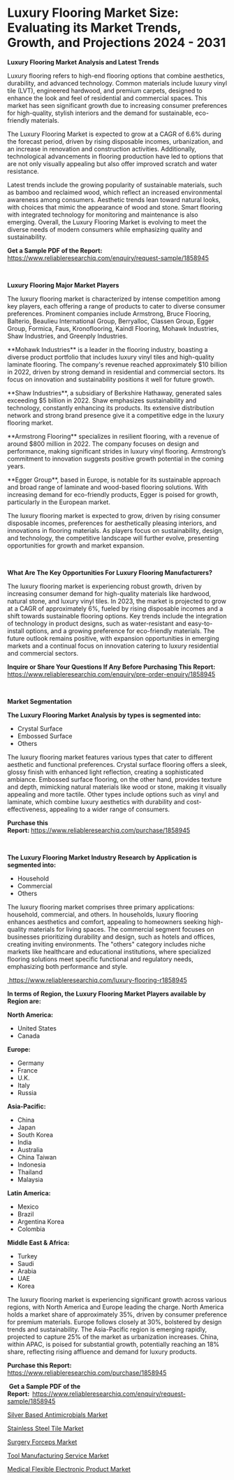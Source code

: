 <p><h1>Luxury Flooring Market Size: Evaluating its Market Trends, Growth, and Projections 2024 - 2031</h1></p><p><strong>Luxury Flooring Market Analysis and Latest Trends</strong></p>
<p><p>Luxury flooring refers to high-end flooring options that combine aesthetics, durability, and advanced technology. Common materials include luxury vinyl tile (LVT), engineered hardwood, and premium carpets, designed to enhance the look and feel of residential and commercial spaces. This market has seen significant growth due to increasing consumer preferences for high-quality, stylish interiors and the demand for sustainable, eco-friendly materials.</p><p>The Luxury Flooring Market is expected to grow at a CAGR of 6.6% during the forecast period, driven by rising disposable incomes, urbanization, and an increase in renovation and construction activities. Additionally, technological advancements in flooring production have led to options that are not only visually appealing but also offer improved scratch and water resistance.</p><p>Latest trends include the growing popularity of sustainable materials, such as bamboo and reclaimed wood, which reflect an increased environmental awareness among consumers. Aesthetic trends lean toward natural looks, with choices that mimic the appearance of wood and stone. Smart flooring with integrated technology for monitoring and maintenance is also emerging. Overall, the Luxury Flooring Market is evolving to meet the diverse needs of modern consumers while emphasizing quality and sustainability.</p></p>
<p><strong>Get a Sample PDF of the Report:&nbsp;</strong> <a href="https://www.reliableresearchiq.com/enquiry/request-sample/1858945?utm_campaign=1088&utm_medium=2&utm_source=Github&utm_content=ia&utm_term=11112024&utm_id=luxury-flooring">https://www.reliableresearchiq.com/enquiry/request-sample/1858945</a></p>
<p>&nbsp;</p>
<p><strong>Luxury Flooring Major Market Players</strong></p>
<p><p>The luxury flooring market is characterized by intense competition among key players, each offering a range of products to cater to diverse consumer preferences. Prominent companies include Armstrong, Bruce Flooring, Balterio, Beaulieu International Group, Berryalloc, Classen Group, Egger Group, Formica, Faus, Kronoflooring, Kaindl Flooring, Mohawk Industries, Shaw Industries, and Greenply Industries.</p><p>**Mohawk Industries** is a leader in the flooring industry, boasting a diverse product portfolio that includes luxury vinyl tiles and high-quality laminate flooring. The company's revenue reached approximately $10 billion in 2022, driven by strong demand in residential and commercial sectors. Its focus on innovation and sustainability positions it well for future growth.</p><p>**Shaw Industries**, a subsidiary of Berkshire Hathaway, generated sales exceeding $5 billion in 2022. Shaw emphasizes sustainability and technology, constantly enhancing its products. Its extensive distribution network and strong brand presence give it a competitive edge in the luxury flooring market.</p><p>**Armstrong Flooring** specializes in resilient flooring, with a revenue of around $800 million in 2022. The company focuses on design and performance, making significant strides in luxury vinyl flooring. Armstrong’s commitment to innovation suggests positive growth potential in the coming years.</p><p>**Egger Group**, based in Europe, is notable for its sustainable approach and broad range of laminate and wood-based flooring solutions. With increasing demand for eco-friendly products, Egger is poised for growth, particularly in the European market.</p><p>The luxury flooring market is expected to grow, driven by rising consumer disposable incomes, preferences for aesthetically pleasing interiors, and innovations in flooring materials. As players focus on sustainability, design, and technology, the competitive landscape will further evolve, presenting opportunities for growth and market expansion.</p></p>
<p>&nbsp;</p>
<p><strong>What Are The Key Opportunities For Luxury Flooring Manufacturers?</strong></p>
<p><p>The luxury flooring market is experiencing robust growth, driven by increasing consumer demand for high-quality materials like hardwood, natural stone, and luxury vinyl tiles. In 2023, the market is projected to grow at a CAGR of approximately 6%, fueled by rising disposable incomes and a shift towards sustainable flooring options. Key trends include the integration of technology in product designs, such as water-resistant and easy-to-install options, and a growing preference for eco-friendly materials. The future outlook remains positive, with expansion opportunities in emerging markets and a continual focus on innovation catering to luxury residential and commercial sectors.</p></p>
<p><strong>Inquire or Share Your Questions If Any Before Purchasing This Report:</strong> <a href="https://www.reliableresearchiq.com/enquiry/pre-order-enquiry/1858945?utm_campaign=1088&utm_medium=2&utm_source=Github&utm_content=ia&utm_term=11112024&utm_id=luxury-flooring">https://www.reliableresearchiq.com/enquiry/pre-order-enquiry/1858945</a></p>
<p>&nbsp;</p>
<p><strong>Market Segmentation</strong></p>
<p><strong>The Luxury Flooring Market Analysis by types is segmented into:</strong></p>
<p><ul><li>Crystal Surface</li><li>Embossed Surface</li><li>Others</li></ul></p>
<p><p>The luxury flooring market features various types that cater to different aesthetic and functional preferences. Crystal surface flooring offers a sleek, glossy finish with enhanced light reflection, creating a sophisticated ambiance. Embossed surface flooring, on the other hand, provides texture and depth, mimicking natural materials like wood or stone, making it visually appealing and more tactile. Other types include options such as vinyl and laminate, which combine luxury aesthetics with durability and cost-effectiveness, appealing to a wider range of consumers.</p></p>
<p><strong>Purchase this Report:&nbsp;</strong><a href="https://www.reliableresearchiq.com/purchase/1858945?utm_campaign=1088&utm_medium=2&utm_source=Github&utm_content=ia&utm_term=11112024&utm_id=luxury-flooring">https://www.reliableresearchiq.com/purchase/1858945</a></p>
<p>&nbsp;</p>
<p><strong>The Luxury Flooring Market Industry Research by Application is segmented into:</strong></p>
<p><ul><li>Household</li><li>Commercial</li><li>Others</li></ul></p>
<p><p>The luxury flooring market comprises three primary applications: household, commercial, and others. In households, luxury flooring enhances aesthetics and comfort, appealing to homeowners seeking high-quality materials for living spaces. The commercial segment focuses on businesses prioritizing durability and design, such as hotels and offices, creating inviting environments. The "others" category includes niche markets like healthcare and educational institutions, where specialized flooring solutions meet specific functional and regulatory needs, emphasizing both performance and style.</p></p>
<p><a href="https://www.reliableresearchiq.com/luxury-flooring-r1858945?utm_campaign=1088&utm_medium=2&utm_source=Github&utm_content=ia&utm_term=11112024&utm_id=luxury-flooring">&nbsp;https://www.reliableresearchiq.com/luxury-flooring-r1858945</a></p>
<p><strong>In terms of Region, the Luxury Flooring Market Players available by Region are:</strong></p>
<p>
    <p> <strong> North America: </strong>
        <ul>
            <li>United States</li>
            <li>Canada</li>
        </ul>
        </p> 
    <p> <strong> Europe: </strong>
        <ul>
            <li>Germany</li>
            <li>France</li>
            <li>U.K.</li>
            <li>Italy</li>
            <li>Russia</li>
        </ul>
        </p> 
    <p> <strong> Asia-Pacific: </strong>
        <ul>
            <li>China</li>
            <li>Japan</li>
            <li>South Korea</li>
            <li>India</li>
            <li>Australia</li>
            <li>China Taiwan</li>
            <li>Indonesia</li>
            <li>Thailand</li>
            <li>Malaysia</li>
        </ul>
        </p> 
    <p> <strong> Latin America: </strong>
        <ul>
            <li>Mexico</li>
            <li>Brazil</li>
            <li>Argentina Korea</li>
            <li>Colombia</li>
        </ul>
        </p> 
    <p> <strong> Middle East & Africa: </strong>
        <ul>
            <li>Turkey</li>
            <li>Saudi</li>
            <li>Arabia</li>
            <li>UAE</li>
            <li>Korea</li>
        </ul>
    </p>
    </p>
<p><p>The luxury flooring market is experiencing significant growth across various regions, with North America and Europe leading the charge. North America holds a market share of approximately 35%, driven by consumer preference for premium materials. Europe follows closely at 30%, bolstered by design trends and sustainability. The Asia-Pacific region is emerging rapidly, projected to capture 25% of the market as urbanization increases. China, within APAC, is poised for substantial growth, potentially reaching an 18% share, reflecting rising affluence and demand for luxury products.</p></p>
<p><strong>Purchase this Report: </strong><a href="https://www.reliableresearchiq.com/purchase/1858945?utm_campaign=1088&utm_medium=2&utm_source=Github&utm_content=ia&utm_term=11112024&utm_id=luxury-flooring">https://www.reliableresearchiq.com/purchase/1858945</a></p>
<p>&nbsp;<strong>Get a Sample PDF of the Report:&nbsp;&nbsp;</strong><a href="https://www.reliableresearchiq.com/enquiry/request-sample/1858945?utm_campaign=1088&utm_medium=2&utm_source=Github&utm_content=ia&utm_term=11112024&utm_id=luxury-flooring">https://www.reliableresearchiq.com/enquiry/request-sample/1858945</a></p>
<p><strong></strong></p>
<p><p><a href="https://github.com/benjigwozdzus/Market-Research-Report-List-1/blob/main/silver-based-antimicrobials-market.md?utm_campaign=1088&utm_medium=2&utm_source=Github&utm_content=ia&utm_term=11112024&utm_id=luxury-flooring">Silver Based Antimicrobials Market</a></p><p><a href="https://github.com/vitacbq/Market-Research-Report-List-1/blob/main/stainless-steel-tile-market.md?utm_campaign=1088&utm_medium=2&utm_source=Github&utm_content=ia&utm_term=11112024&utm_id=luxury-flooring">Stainless Steel Tile Market</a></p><p><a href="https://issuu.com/reportprime-2/docs/surgery-forceps-market-size-2030.pp_dd4f127b18ddba?utm_campaign=1088&utm_medium=2&utm_source=Github&utm_content=ia&utm_term=11112024&utm_id=luxury-flooring">Surgery Forceps Market</a></p><p><a href="https://www.linkedin.com/pulse/future-tool-manufacturing-service-market-global-forecast-egiwc?utm_campaign=1088&utm_medium=2&utm_source=Github&utm_content=ia&utm_term=11112024&utm_id=luxury-flooring">Tool Manufacturing Service Market</a></p><p><a href="https://issuu.com/reportprime-2/docs/medical-flexible-electronic-product_bb354b8c8d30cc?utm_campaign=1088&utm_medium=2&utm_source=Github&utm_content=ia&utm_term=11112024&utm_id=luxury-flooring">Medical Flexible Electronic Product Market</a></p></p>